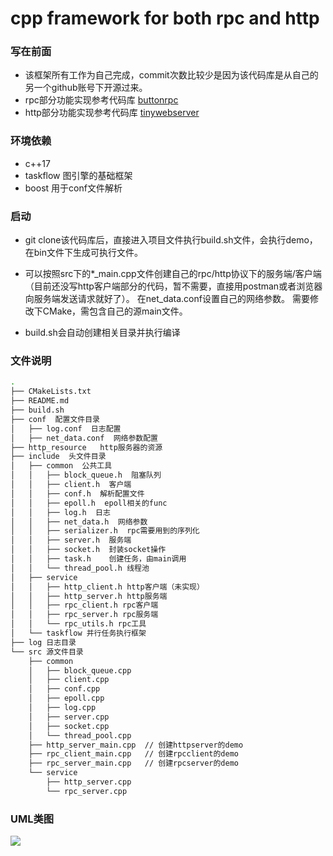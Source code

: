 cpp framework for both rpc and http
=======================
### 写在前面
- 该框架所有工作为自己完成，commit次数比较少是因为该代码库是从自己的另一个github账号下开源过来。
- rpc部分功能实现参考代码库 [buttonrpc](https://github.com/button-chen/buttonrpc_cpp14/blob/master/Serializer.hpp)
- http部分功能实现参考代码库 [tinywebserver](https://github.com/qinguoyi/TinyWebServer)

### 环境依赖
- c++17
- taskflow 图引擎的基础框架
- boost 用于conf文件解析

### 启动
- git clone该代码库后，直接进入项目文件执行build.sh文件，会执行demo，在bin文件下生成可执行文件。

- 可以按照src下的*_main.cpp文件创建自己的rpc/http协议下的服务端/客户端（目前还没写http客户端部分的代码，暂不需要，直接用postman或者浏览器向服务端发送请求就好了）。
在net_data.conf设置自己的网络参数。
需要修改下CMake，需包含自己的源main文件。

- build.sh会自动创建相关目录并执行编译

### 文件说明
```bash
.
├── CMakeLists.txt  
├── README.md
├── build.sh
├── conf  配置文件目录
│   ├── log.conf  日志配置
│   ├── net_data.conf  网络参数配置
├── http_resource   http服务器的资源
├── include  头文件目录
│   ├── common  公共工具
│   │   ├── block_queue.h  阻塞队列
│   │   ├── client.h  客户端
│   │   ├── conf.h  解析配置文件
│   │   ├── epoll.h  epoll相关的func
│   │   ├── log.h  日志
│   │   ├── net_data.h  网络参数
│   │   ├── serializer.h  rpc需要用到的序列化
│   │   ├── server.h  服务端
│   │   ├── socket.h  封装socket操作
│   │   ├── task.h    创建任务，由main调用
│   │   └── thread_pool.h 线程池
│   ├── service
│   │   ├── http_client.h http客户端（未实现）
│   │   ├── http_server.h http服务端
│   │   ├── rpc_client.h rpc客户端
│   │   ├── rpc_server.h rpc服务端
│   │   └── rpc_utils.h rpc工具
│   └── taskflow 并行任务执行框架
├── log 日志目录
└── src 源文件目录
    ├── common
    │   ├── block_queue.cpp
    │   ├── client.cpp
    │   ├── conf.cpp
    │   ├── epoll.cpp
    │   ├── log.cpp
    │   ├── server.cpp
    │   ├── socket.cpp
    │   └── thread_pool.cpp
    ├── http_server_main.cpp  // 创建httpserver的demo
    ├── rpc_client_main.cpp   // 创建rpcclient的demo
    ├── rpc_server_main.cpp   // 创建rpcserver的demo
    └── service
        ├── http_server.cpp
        └── rpc_server.cpp
```

### UML类图
![](https://github.com/linkxxxup/cppnetwork/tree/main/http_resource/structure.png)


